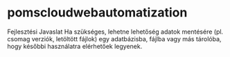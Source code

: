 # pomscloudwebautomatization
Fejlesztési Javaslat
Ha szükséges, lehetne lehetőség adatok mentésére (pl. csomag verziók, letöltött fájlok) egy adatbázisba, fájlba vagy más tárolóba, hogy későbbi használatra elérhetőek legyenek.
